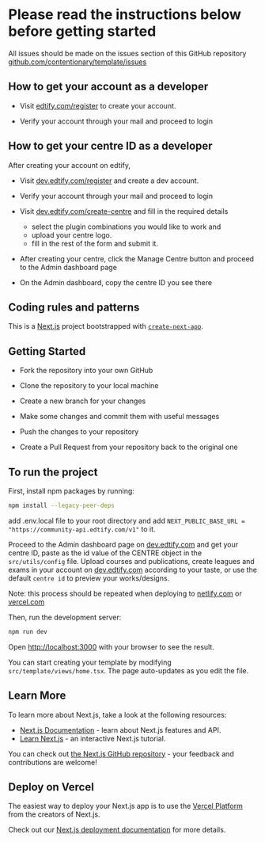 # Please read the instructions below before getting started

All issues should be made on the issues section of this GitHub repository [github.com/contentionary/template/issues](https://github.com/contentionary/template/issues)

## How to get your account as a developer

- Visit [edtify.com/register](https://www.edtify.com/register) to create your account.

- Verify your account through your mail and proceed to login

## How to get your centre ID as a developer

After creating your account on edtify,

- Visit [dev.edtify.com/register](https://dev.edtify.com/register) and create a dev account.

- Verify your account through your mail and proceed to login

- Visit [dev.edtify.com/create-centre](https://dev.edtify.com/create-centre) and fill in the required details
  - select the plugin combinations you would like to work and
  - upload your centre logo.
  - fill in the rest of the form and submit it.

- After creating your centre, click the Manage Centre button and proceed to the Admin dashboard page

- On the Admin dashboard, copy the centre ID you see there

## Coding rules and patterns

This is a [Next.js](https://nextjs.org/) project bootstrapped with [`create-next-app`](https://github.com/vercel/next.js/tree/canary/packages/create-next-app).

## Getting Started

- Fork the repository into your own GitHub

- Clone the repository to your local machine
- Create a new branch for your changes

- Make some changes and commit them with useful messages

- Push the changes to your repository

- Create a Pull Request from your repository back to the original one

## To run the project

First, install npm packages by running:

```bash
npm install --legacy-peer-deps
```

add .env.local file to your root directory and add `NEXT_PUBLIC_BASE_URL = "https://community-api.edtify.com/v1"` to it.

Proceed to the Admin dashboard page on [dev.edtify.com](https://dev.edtify.com/) and get your centre ID, paste as the id value of the CENTRE object in the `src/utils/config` file. Upload courses and publications, create leagues and exams in your account on [dev.edtify.com](https://dev.edtify.com/) according to your taste, or use the default `centre id` to preview your works/designs.

Note: this process should be repeated when deploying to [netlify.com](https://www.netlify.com/) or [vercel.com](https://vercel.com/)

Then, run the development server:

```bash
npm run dev
```

Open [http://localhost:3000](http://localhost:3000) with your browser to see the result.

You can start creating your template by modifying `src/template/views/home.tsx`. The page auto-updates as you edit the file.

## Learn More

To learn more about Next.js, take a look at the following resources:

- [Next.js Documentation](https://nextjs.org/docs) - learn about Next.js features and API.
- [Learn Next.js](https://nextjs.org/learn) - an interactive Next.js tutorial.

You can check out [the Next.js GitHub repository](https://github.com/vercel/next.js/) - your feedback and contributions are welcome!

## Deploy on Vercel

The easiest way to deploy your Next.js app is to use the [Vercel Platform](https://vercel.com/new?utm_medium=default-template&filter=next.js&utm_source=create-next-app&utm_campaign=create-next-app-readme) from the creators of Next.js.

Check out our [Next.js deployment documentation](https://nextjs.org/docs/deployment) for more details.
